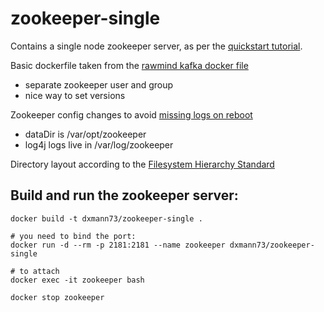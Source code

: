 zookeeper-single
=========================

Contains a single node zookeeper server, as per the [quickstart tutorial](https://kafka.apache.org/quickstart).

Basic dockerfile taken from the [rawmind kafka docker file](https://github.com/rawmind0/alpine-kafka/blob/master/Dockerfile)
- separate zookeeper user and group
- nice way to set versions

Zookeeper config changes to avoid [missing logs on reboot](https://stackoverflow.com/questions/32437415/kafka-loses-all-topics-on-reboot)
- dataDir is /var/opt/zookeeper
- log4j logs live in /var/log/zookeeper

Directory layout according to the [Filesystem Hierarchy Standard](https://serverfault.com/questions/24523/meaning-of-directories-on-unix-and-unix-like-systems)


Build and run the zookeeper server:
--------------------------------------
```
docker build -t dxmann73/zookeeper-single .
```

~~~~
# you need to bind the port:
docker run -d --rm -p 2181:2181 --name zookeeper dxmann73/zookeeper-single

# to attach
docker exec -it zookeeper bash

docker stop zookeeper
~~~~



